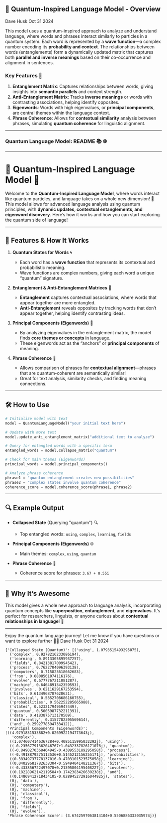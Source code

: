 ## 📜 Quantum-Inspired Language Model - Overview

Dave Husk
Oct 31 2024

This model uses a quantum-inspired approach to analyze and understand language, where words and phrases interact similarly to particles in a quantum system. Each word is represented by a **wave function**—a complex number encoding its **probability and context**. The relationships between words (entanglements) form a dynamically updated matrix that captures both **parallel and inverse meanings** based on their co-occurrence and alignment in sentences.

### Key Features 🌌
1. **Entanglement Matrix**: Captures relationships between words, giving insights into **semantic parallels** and context strength.
2. **Anti-Entanglement Matrix**: Tracks **inverse meanings** or words with contrasting associations, helping identify opposites.
3. **Eigenwords**: Words with high eigenvalues, or **principal components**, are central themes within the language context.
4. **Phrase Coherence**: Allows for **contextual similarity** analysis between phrases, simulating **quantum coherence** for linguistic alignment.

---

### Quantum Language Model: README 📚 🌐

---

# 🧠 Quantum-Inspired Language Model 🧬

Welcome to the **Quantum-Inspired Language Model**, where words interact like quantum particles, and language takes on a whole new dimension! 🌠 This model allows for advanced language analysis using quantum principles, with **dynamic updates, contextual entanglements, and eigenword discovery**. Here’s how it works and how you can start exploring the quantum side of language!

---

## 🌟 Features & How It Works

1. **Quantum States for Words** 🌀
   - Each word has a **wave function** that represents its contextual and probabilistic meaning.
   - Wave functions are complex numbers, giving each word a unique “quantum” signature.

2. **Entanglement & Anti-Entanglement Matrices** 🧲
   - **Entanglement** captures contextual associations, where words that appear together are more entangled.
   - **Anti-Entanglement** reveals opposites by tracking words that don’t appear together, helping identify contrasting ideas.

3. **Principal Components (Eigenwords)** 🌌
   - By analyzing eigenvalues in the entanglement matrix, the model finds **core themes or concepts** in language.
   - These eigenwords act as the “anchors” or **principal components** of meaning.

4. **Phrase Coherence** 🔗
   - Allows comparison of phrases for **contextual alignment**—phrases that are quantum-coherent are semantically similar!
   - Great for text analysis, similarity checks, and finding meaning connections.

---

## 🛠 How to Use

```python
# Initialize model with text
model = QuantumLanguageModel("your initial text here")

# Update with more text
model.update_anti_entanglement_matrix("additional text to analyze")

# Query for entangled words with a specific term
entangled_words = model.collapse_matrix("quantum")

# Check for main themes (Eigenwords)
principal_words = model.principal_components()

# Analyze phrase coherence
phrase1 = "quantum entanglement creates new possibilities"
phrase2 = "complex states involve quantum coherence"
coherence_score = model.coherence_score(phrase1, phrase2)
```

---

## 🔍 Example Output

- **Collapsed State** (Querying "quantum") 🔍
  - Top entangled words: `using`, `complex`, `learning`, `fields`

- **Principal Components (Eigenwords)** 🌐
  - Main themes: `complex`, `using`, `quantum`

- **Phrase Coherence** 🔗
  - Coherence score for phrases: `3.67 + 0.55i`

---

## 🎉 Why It’s Awesome

This model gives a whole new approach to language analysis, incorporating quantum concepts like **superposition**, **entanglement**, and **eigenvalues**. It's perfect for researchers, linguists, or anyone curious about **contextual relationships in language**! 🚀

---

Enjoy the quantum language journey! Let me know if you have questions or want to explore further 🧑‍🚀 Dave Husk Oct 31 2024

```
{'Collapsed State (Quantum)': [('using', 1.0793515493295875),
  ('complex', 0.9278216233086194),
  ('learning', 0.8913305895937257),
  ('fields', 0.8421381700994542),
  ('process', 0.7622704096393138),
  ('computers', 0.715823618662683),
  ('from', 0.6808561074116176),
  ('evolve', 0.6777767211081287),
  ('machine', 0.6464891342359593),
  ('involves', 0.6211629167253594),
  ('bits', 0.6134968787628631),
  ('classical', 0.5852708686160755),
  ('probabilities', 0.562252285665988),
  ('states', 0.5232179495947449),
  ('quantum', 0.5005987732211391),
  ('data', 0.4183875713170509),
  ('differently', 0.3157782395569614),
  ('and', 0.2592778594733412)],
 'Principal Components (Eigenwords)': [((4.9791831533882+0.0269922194773643j),
   'complex'),
  ((1.0746074146367284+0.4085115995032292j), 'using'),
  ((-0.23567791362046767+1.0432337826171076j), 'quantum'),
  ((-0.8490270368464945-0.4389553189295058j), 'process'),
  ((-0.4918879275113536+0.5145212156255171j), 'probabilities'),
  ((0.38349737778137016-0.4703101523575058j), 'learning'),
  ((0.04029681782638304-0.5949404148211367j), 'bits'),
  ((-0.433856722497078+0.21395804195408227j), 'involves'),
  ((0.18228962142119584+0.1742383426630238j), 'and'),
  ((0.14869412718434105-0.028945272916044925j), 'states'),
  (0j, 'data'),
  (0j, 'computers'),
  (0j, 'machine'),
  (0j, 'classical'),
  (0j, 'from'),
  (0j, 'differently'),
  (0j, 'fields'),
  (0j, 'evolve')],
 'Phrase Coherence Score': (3.6742597063814104+0.5506886333035974j)}
```
